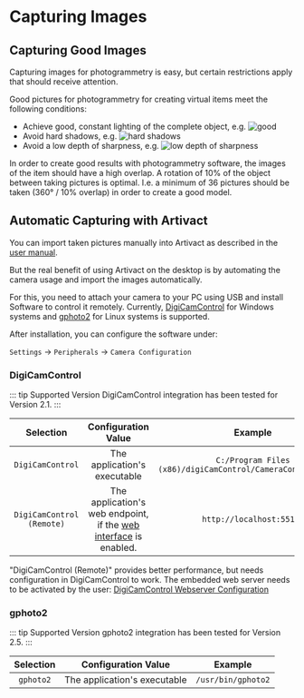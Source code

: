 # Capturing Images

## Capturing Good Images

Capturing images for photogrammetry is easy, but certain restrictions apply that should receive attention.

Good pictures for photogrammetry for creating virtual items meet the following conditions:

- Achieve good, constant lighting of the complete object, e.g. ![good](/assets/create/models/image-capture_good.jpg)
- Avoid hard shadows, e.g. ![hard shadows](/assets/create/models/image-capture_bad_shadows.jpg)
- Avoid a low depth of sharpness, e.g. ![low depth of sharpness](/assets/create/models/image-capture_bad_sharpness.jpg)

In order to create good results with photogrammetry software, the images of the item should have a high overlap.
A rotation of 10% of the object between taking pictures is optimal.
I.e. a minimum of 36 pictures should be taken (360° / 10% overlap) in order to create a good model.

## Automatic Capturing with Artivact

You can import taken pictures manually into Artivact as described in the [user manual](/user-manual/about).

But the real benefit of using Artivact on the desktop is by automating the camera usage and import the images
automatically.

For this, you need to attach your camera to your PC using USB and install Software to control it remotely.
Currently, [DigiCamControl](https://digicamcontrol.com/) for Windows systems and [gphoto2](http://gphoto.org/) for Linux systems is supported.

After installation, you can configure the software under:

``Settings`` -> ``Peripherals`` -> ``Camera Configuration``

### DigiCamControl

::: tip Supported Version
DigiCamControl integration has been tested for Version 2.1.
:::

| Selection | Configuration Value | Example |
| :---: | :---: | :---: |
| ``DigiCamControl`` | The application's executable | ``C:/Program Files (x86)/digiCamControl/CameraControlCmd.exe``|
| ``DigiCamControl (Remote)`` | The application's web endpoint, if the [web interface](https://digicamcontrol.com/doc/userguide/web) is enabled.  | ``http://localhost:5513/``|

"DigiCamControl (Remote)" provides better performance, but needs configuration in DigiCamControl to work.
The embedded web server needs to be activated by the user: [DigiCamControl Webserver Configuration](https://digicamcontrol.com/doc/userguide/settings#webserver)

### gphoto2

::: tip Supported Version
gphoto2 integration has been tested for Version 2.5.
:::

| Selection | Configuration Value | Example |
| :---: | :---: | :---: |
| ``gphoto2`` | The application's executable | ``/usr/bin/gphoto2``|
